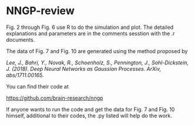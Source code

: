 # NNGP-review

Fig. 2 through Fig. 6 use R to do the simulation and plot. The detailed explanations and parameters are in the comments sesstion with the .r documents. 

The data of Fig. 7 and Fig. 10 are generated using the method proposed by 

<p><i>
Lee, J., Bahri, Y., Novak, R., Schoenholz, S., Pennington, J., Sohl-Dickstein, J. (2018). Deep Neural Networks as Gaussian Processes. ArXiv, abs/1711.00165.
</i></p>


You can find their code at

https://github.com/brain-research/nngp
  
If anyone wants to run the code and get the data for Fig. 7 and Fig. 10 himself, additional to their codes, the .py listed will help do the work. 

